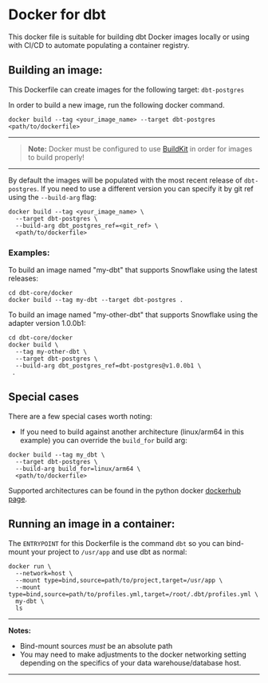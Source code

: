 # Docker for dbt
This docker file is suitable for building dbt Docker images locally or using with CI/CD to automate populating a container registry.


## Building an image:
This Dockerfile can create images for the following target: `dbt-postgres`

In order to build a new image, run the following docker command.
```shell
docker build --tag <your_image_name> --target dbt-postgres <path/to/dockerfile>
```
---
> **Note:**  Docker must be configured to use [BuildKit](https://docs.docker.com/develop/develop-images/build_enhancements/) in order for images to build properly!

---

By default the images will be populated with the most recent release of `dbt-postgres`.  If you need to use a different version you can specify it by git ref using the `--build-arg` flag:
```shell
docker build --tag <your_image_name> \
  --target dbt-postgres \
  --build-arg dbt_postgres_ref=<git_ref> \
  <path/to/dockerfile>
```

### Examples:
To build an image named "my-dbt" that supports Snowflake using the latest releases:
```shell
cd dbt-core/docker
docker build --tag my-dbt --target dbt-postgres .
```

To build an image named "my-other-dbt" that supports Snowflake using the adapter version 1.0.0b1:
```shell
cd dbt-core/docker
docker build \
  --tag my-other-dbt \
  --target dbt-postgres \
  --build-arg dbt_postgres_ref=dbt-postgres@v1.0.0b1 \
 .
```

## Special cases
There are a few special cases worth noting:

* If you need to build against another architecture (linux/arm64 in this example) you can override the `build_for` build arg:
```shell
docker build --tag my_dbt \
  --target dbt-postgres \
  --build-arg build_for=linux/arm64 \
  <path/to/dockerfile>
```

Supported architectures can be found in the python docker [dockerhub page](https://hub.docker.com/_/python).

## Running an image in a container:
The `ENTRYPOINT` for this Dockerfile is the command `dbt` so you can bind-mount your project to `/usr/app` and use dbt as normal:
```shell
docker run \
  --network=host \
  --mount type=bind,source=path/to/project,target=/usr/app \
  --mount type=bind,source=path/to/profiles.yml,target=/root/.dbt/profiles.yml \
  my-dbt \
  ls
```
---
**Notes:**
* Bind-mount sources _must_ be an absolute path
* You may need to make adjustments to the docker networking setting depending on the specifics of your data warehouse/database host.

---
